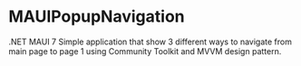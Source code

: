 # MAUIPopupNavigation
.NET MAUI 7
Simple application that show 3 different ways to navigate from main page to page 1 using Community Toolkit and MVVM design pattern.
